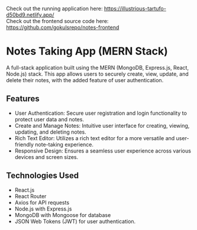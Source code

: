 Check out the running application here: https://illustrious-tartufo-d50bd9.netlify.app/ </br>
Check out the frontend source code here: https://github.com/gokulsrepo/notes-frontend

# Notes Taking App (MERN Stack)

A full-stack application built using the MERN (MongoDB, Express.js, React, Node.js) stack. This app allows users to securely create, view, update, and delete their notes, with the added feature of user authentication.

## Features
- User Authentication: Secure user registration and login functionality to protect user data and notes.
- Create and Manage Notes: Intuitive user interface for creating, viewing, updating, and deleting notes.
- Rich Text Editor: Utilizes a rich text editor for a more versatile and user-friendly note-taking experience.
- Responsive Design: Ensures a seamless user experience across various devices and screen sizes.

## Technologies Used

- React.js
- React Router
- Axios for API requests
- Node.js with Express.js
- MongoDB with Mongoose for database
- JSON Web Tokens (JWT) for user authentication.
